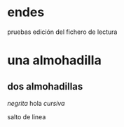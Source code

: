 # endes
pruebas
edición del fichero de lectura
# una almohadilla
## dos almohadillas
_negrita_
hola
*cursiva*

salto de linea
